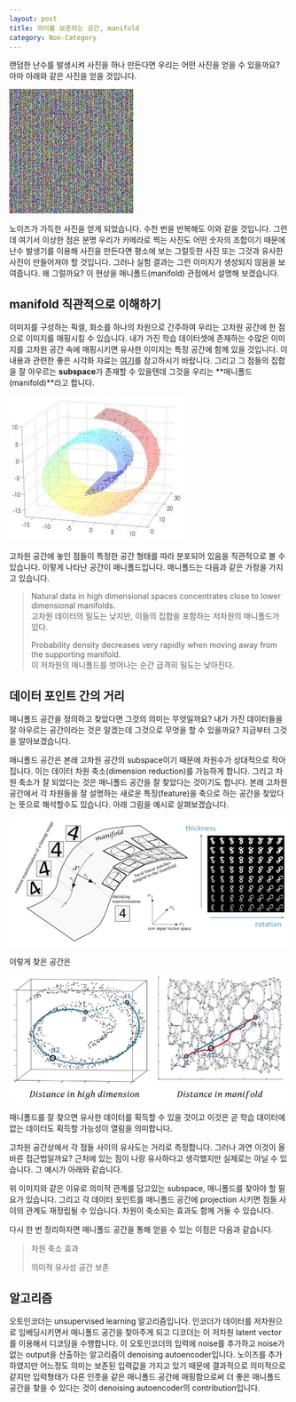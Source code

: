 ```yaml
---
layout: post
title: 의미를 보존하는 공간, manifold
category: Non-Category
---
```


랜덤한 난수를 발생시켜 사진을 하나 만든다면 우리는 어떤 사진을 얻을 수 있을까요?
아마 아래와 같은 사진을 얻을 것입니다.

![](/public/img/manifold_learning_figure1.JPG "Figure1 of manifold_learning")

노이즈가 가득한 사진을 얻게 되었습니다.
수천 번을 반복해도 이와 같을 것입니다.
그런데 여기서 이상한 점은 분명 우리가 카메라로 찍는 사진도 어떤 숫자의 조합이기 때문에 난수 발생기를 이용해 사진을 만든다면 평소에 보는 그럴듯한 사진 또는 그것과 유사한 사진이 만들어져야 할 것입니다.
그러나 실험 결과는 그런 이미지가 생성되지 않음을 보여줍니다.
왜 그럴까요?
이 현상을 매니폴드(manifold) 관점에서 설명해 보겠습니다.


## manifold 직관적으로 이해하기

이미지를 구성하는 픽셀, 화소를 하나의 차원으로 간주하여 우리는 고차원 공간에 한 점으로 이미지를 매핑시킬 수 있습니다.
내가 가진 학습 데이터셋에 존재하는 수많은 이미지를 고차원 공간 속에 매핑시키면 유사한 이미지는 특정 공간에 함께 있을 것입니다.
이 내용과 관련한 좋은 시각화 자료는 [여기](http://vision-explorer.reactive.ai/#/galaxy?_k=n2cees)를 참고하시기 바랍니다.
그리고 그 점들의 집합을 잘 아우르는 **subspace**가 존재할 수 있을텐데 그것을 우리는 **매니폴드(manifold)**라고 합니다.

![](/public/img/manifold_learning_figure2.JPG "Figure2 of manifold_learning, Tangent Bundle Manifold Learning via Grassmann&Stiefel Eigenmaps")

고차원 공간에 놓인 점들이 특정한 공간 형태를 따라 분포되어 있음을 직관적으로 볼 수 있습니다.
이렇게 나타난 공간이 매니폴드입니다.
매니폴드는 다음과 같은 가정을 가지고 있습니다.

>
> Natural data in high dimensional spaces concentrates close to lower dimensional manifolds.<br>
> 고차원 데이터의 밀도는 낮지만, 이들의 집합을 포함하는 저차원의 매니폴드가 있다.
>
> Probability density decreases very rapidly when moving away from the supporting manifold.<br>
> 이 저차원의 매니폴드를 벗어나는 순간 급격히 밀도는 낮아진다.
>


## 데이터 포인트 간의 거리

매니폴드 공간을 정의하고 찾았다면 그것의 의미는 무엇일까요?
내가 가진 데이터들을 잘 아우르는 공간이라는 것은 알겠는데 그것으로 무엇을 할 수 있을까요?
지금부터 그것을 알아보겠습니다.

매니폴드 공간은 본래 고차원 공간의 subspace이기 때문에 차원수가 상대적으로 작아집니다.
이는 데이터 차원 축소(dimension reduction)를 가능하게 합니다. 
그리고 차원 축소가 잘 되었다는 것은 매니폴드 공간을 잘 찾았다는 것이기도 합니다.
본래 고차원 공간에서 각 차원들을 잘 설명하는 새로운 특징(feature)을 축으로 하는 공간을 찾았다는 뜻으로 해석할수도 있습니다.
아래 그림을 예시로 살펴보겠습니다.

![](/public/img/manifold_learning_figure3.JPG "Figure3 of manifold_learning, https://dmm613.wordpress.com/tag/machine-learning/")



이렇게 찾은 공간은 

![](/public/img/manifold_learning_figure4.JPG "Figure4 of manifold_learning, A Global Geometric Framework for Nonlinear Dimensionality Reduction")

매니폴드를 잘 찾으면 유사한 데이터를 획득할 수 있을 것이고 이것은 곧 학습 데이터에 없는 데이터도 획득할 가능성이 열림을 의미합니다.


고차원 공간상에서 각 점들 사이의 유사도는 거리로 측정합니다.
그러나 과연 이것이 올바른 접근법일까요?
근처에 있는 점이 나랑 유사하다고 생각했지만 실제로는 아닐 수 있습니다.
그 예시가 아래와 같습니다.


 
위 이미지와 같은 이유로 의미적 관계를 담고있는 subspace, 매니폴드를 찾아야 할 필요가 있습니다.
그리고 각 데이터 포인트를 매니폴드 공간에 projection 시키면 점들 사이의 관계도 재정립될 수 있습니다.
차원이 축소되는 효과도 함께 거둘 수 있습니다.  

다시 한 번 정리하자면 매니폴드 공간을 통해 얻을 수 있는 이점은 다음과 같습니다.

>
> 차원 축소 효과
>
> 의미적 유사성 공간 보존
>
## 알고리즘

오토인코더는 unsupervised learning 알고리즘입니다.
인코더가 데이터를 저차원으로 임베딩시키면서 매니폴드 공간을 찾아주게 되고 디코더는 이 저차원 latent vector를 이용해서 디코딩을 수행합니다. 
이 오토인코더의 입력에 noise를 추가하고 noise가 없는 output을 산출하는 알고리즘이 denoising autoencoder입니다.
노이즈를 추가하였지만 어느정도 의미는 보존된 입력값을 가지고 있기 때문에 결과적으로 의미적으로 같지만 입력형태가 다른 인풋을 같은 매니폴드 공간에 매핑함으로써 더 좋은 매니폴드 공간을 찾을 수 있다는 것이 denoising autoencoder의 contribution입니다.





